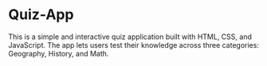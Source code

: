 # Quiz-App
This is a simple and interactive quiz application built with HTML, CSS, and JavaScript. The app lets users test their knowledge across three categories: Geography, History, and Math.

